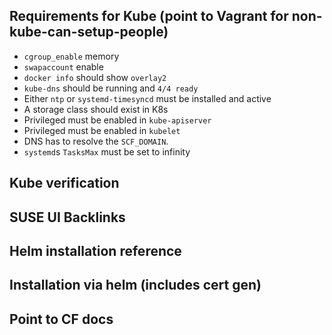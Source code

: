 ## Requirements for Kube (point to Vagrant for non-kube-can-setup-people)

* `cgroup_enable` memory
* `swapaccount` enable
* `docker info` should show `overlay2`
* `kube-dns` should be running and `4/4 ready`
* Either `ntp` or `systemd-timesyncd` must be installed and active
* A storage class should exist in K8s
* Privileged must be enabled in `kube-apiserver`
* Privileged must be enabled in `kubelet`
* DNS has to resolve the `SCF_DOMAIN`.
* `systemd`s `TasksMax` must be set to infinity

## Kube verification
## SUSE UI Backlinks
## Helm installation reference
## Installation via helm (includes cert gen)
## Point to CF docs
